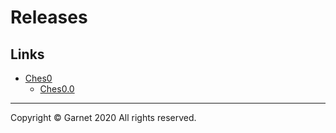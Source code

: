 # Releases

## Links

- [Ches0](/docs/en/releases/ches0/summary.md)
  - [Ches0.0](/docs/en/releases/ches0.0/summary.md)

---

Copyright © Garnet 2020 All rights reserved.
